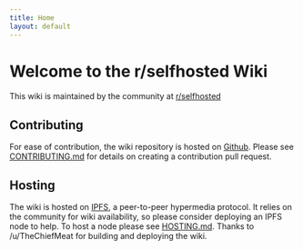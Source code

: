 ```yaml
---
title: Home
layout: default
---
```

# Welcome to the r/selfhosted Wiki

This wiki is maintained by the community at [r/selfhosted](https://www.reddit.com/r/selfhosted)

## Contributing

For ease of contribution, the wiki repository is hosted on [Github](https://github.com/kaysond/selfhosted-wiki). Please see [CONTRIBUTING.md](https://github.com/kaysond/selfhosted-wiki/blob/master/CONTRIBUTING.md) for details on creating a contribution pull request.

## Hosting

The wiki is hosted on [IPFS](https://ipfs.io), a peer-to-peer hypermedia protocol. It relies on the community for wiki availability, so please consider deploying an IPFS node to help. To host a node please see [HOSTING.md](https://github.com/kaysond/selfhosted-wiki/blob/master/HOSTING.md). Thanks to /u/TheChiefMeat for building and deploying the wiki.